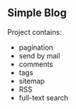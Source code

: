 ## Simple Blog    

Project contains:    
- pagination
- send by mail
- comments
- tags
- sitemap
- RSS
- full-text search


